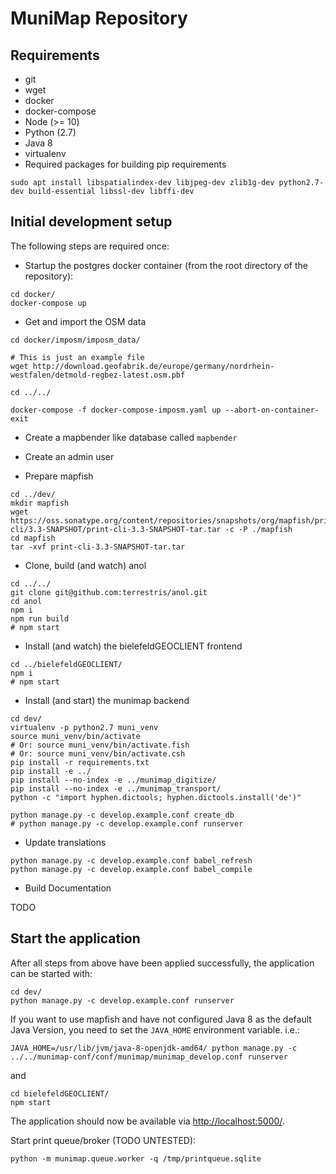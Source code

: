 # MuniMap Repository

## Requirements

* git
* wget
* docker
* docker-compose
* Node (>= 10)
* Python (2.7)
* Java 8
* virtualenv
* Required packages for building pip requirements
```
sudo apt install libspatialindex-dev libjpeg-dev zlib1g-dev python2.7-dev build-essential libssl-dev libffi-dev
```

## Initial development setup

The following steps are required once:

* Startup the postgres docker container (from the root directory of the repository):

```
cd docker/
docker-compose up
```

* Get and import the OSM data

```
cd docker/imposm/imposm_data/

# This is just an example file
wget http://download.geofabrik.de/europe/germany/nordrhein-westfalen/detmold-regbez-latest.osm.pbf

cd ../../

docker-compose -f docker-compose-imposm.yaml up --abort-on-container-exit
```

* Create a mapbender like database called `mapbender`

* Create an admin user

* Prepare mapfish

```
cd ../dev/
mkdir mapfish
wget https://oss.sonatype.org/content/repositories/snapshots/org/mapfish/print/print-cli/3.3-SNAPSHOT/print-cli-3.3-SNAPSHOT-tar.tar -c -P ./mapfish
cd mapfish
tar -xvf print-cli-3.3-SNAPSHOT-tar.tar
``` 

* Clone, build (and watch) anol

```
cd ../../
git clone git@github.com:terrestris/anol.git
cd anol
npm i
npm run build
# npm start
```

* Install (and watch) the bielefeldGEOCLIENT frontend

```
cd ../bielefeldGEOCLIENT/
npm i
# npm start
```

* Install (and start) the munimap backend

```
cd dev/
virtualenv -p python2.7 muni_venv
source muni_venv/bin/activate
# Or: source muni_venv/bin/activate.fish
# Or: source muni_venv/bin/activate.csh
pip install -r requirements.txt
pip install -e ../
pip install --no-index -e ../munimap_digitize/
pip install --no-index -e ../munimap_transport/
python -c "import hyphen.dictools; hyphen.dictools.install('de')"

python manage.py -c develop.example.conf create_db
# python manage.py -c develop.example.conf runserver
```

* Update translations

```
python manage.py -c develop.example.conf babel_refresh
python manage.py -c develop.example.conf babel_compile
```

* Build Documentation

TODO

## Start the application

After all steps from above have been applied successfully, the application can be started with:

```
cd dev/
python manage.py -c develop.example.conf runserver
```

If you want to use mapfish and have not configured Java 8 as the default Java Version, you need to set the `JAVA_HOME` environment variable. i.e.:
```
JAVA_HOME=/usr/lib/jvm/java-8-openjdk-amd64/ python manage.py -c ../../munimap-conf/conf/munimap/munimap_develop.conf runserver
```

and

```
cd bielefeldGEOCLIENT/
npm start
```

The application should now be available via [http://localhost:5000/](http://localhost:5000/).

Start print queue/broker (TODO UNTESTED):

```
python -m munimap.queue.worker -q /tmp/printqueue.sqlite
```

